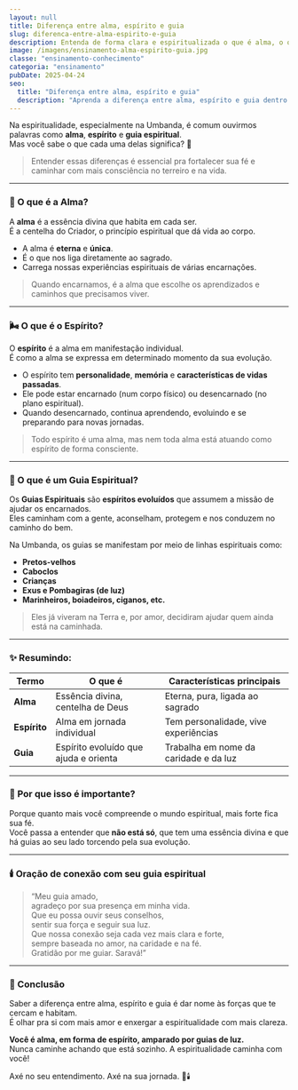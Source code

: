 ```yaml
---
layout: null
title: Diferença entre alma, espírito e guia
slug: diferenca-entre-alma-espirito-e-guia
description: Entenda de forma clara e espiritualizada o que é alma, o que é espírito e o que são os guias na Umbanda.
image: /imagens/ensinamento-alma-espirito-guia.jpg
classe: "ensinamento-conhecimento"
categoria: "ensinamento"
pubDate: 2025-04-24
seo:
  title: "Diferença entre alma, espírito e guia"
  description: "Aprenda a diferença entre alma, espírito e guia dentro da visão espiritual da Umbanda. Conhecimento que fortalece sua fé e conexão com o sagrado."
---
```

Na espiritualidade, especialmente na Umbanda, é comum ouvirmos palavras como **alma**, **espírito** e **guia espiritual**.  
Mas você sabe o que cada uma delas significa? 🌟

> Entender essas diferenças é essencial pra fortalecer sua fé e caminhar com mais consciência no terreiro e na vida.

---

### 💠 O que é a Alma?

A **alma** é a essência divina que habita em cada ser.  
É a centelha do Criador, o princípio espiritual que dá vida ao corpo.  

- A alma é **eterna** e **única**.  
- É o que nos liga diretamente ao sagrado.  
- Carrega nossas experiências espirituais de várias encarnações.

> Quando encarnamos, é a alma que escolhe os aprendizados e caminhos que precisamos viver.

---

### 🌬️ O que é o Espírito?

O **espírito** é a alma em manifestação individual.  
É como a alma se expressa em determinado momento da sua evolução.

- O espírito tem **personalidade**, **memória** e **características de vidas passadas**.  
- Ele pode estar encarnado (num corpo físico) ou desencarnado (no plano espiritual).  
- Quando desencarnado, continua aprendendo, evoluindo e se preparando para novas jornadas.

> Todo espírito é uma alma, mas nem toda alma está atuando como espírito de forma consciente.

---

### 🌟 O que é um Guia Espiritual?

Os **Guias Espirituais** são **espíritos evoluídos** que assumem a missão de ajudar os encarnados.  
Eles caminham com a gente, aconselham, protegem e nos conduzem no caminho do bem.

Na Umbanda, os guias se manifestam por meio de linhas espirituais como:

- **Pretos-velhos**  
- **Caboclos**  
- **Crianças**  
- **Exus e Pombagiras (de luz)**  
- **Marinheiros, boiadeiros, ciganos, etc.**

> Eles já viveram na Terra e, por amor, decidiram ajudar quem ainda está na caminhada.

---

### ✨ Resumindo:

| Termo       | O que é                                      | Características principais                       |
|-------------|----------------------------------------------|--------------------------------------------------|
| **Alma**    | Essência divina, centelha de Deus            | Eterna, pura, ligada ao sagrado                  |
| **Espírito**| Alma em jornada individual                   | Tem personalidade, vive experiências             |
| **Guia**    | Espírito evoluído que ajuda e orienta        | Trabalha em nome da caridade e da luz            |

---

### 🙏 Por que isso é importante?

Porque quanto mais você compreende o mundo espiritual, mais forte fica sua fé.  
Você passa a entender que **não está só**, que tem uma essência divina e que há guias ao seu lado torcendo pela sua evolução.

---

### 🕯️ Oração de conexão com seu guia espiritual

> “Meu guia amado,  
> agradeço por sua presença em minha vida.  
> Que eu possa ouvir seus conselhos,  
> sentir sua força e seguir sua luz.  
> Que nossa conexão seja cada vez mais clara e forte,  
> sempre baseada no amor, na caridade e na fé.  
> Gratidão por me guiar. Saravá!”

---

### 💬 Conclusão

Saber a diferença entre alma, espírito e guia é dar nome às forças que te cercam e habitam.  
É olhar pra si com mais amor e enxergar a espiritualidade com mais clareza.

**Você é alma, em forma de espírito, amparado por guias de luz.**  
Nunca caminhe achando que está sozinho. A espiritualidade caminha com você!

Axé no seu entendimento. Axé na sua jornada. 🌟🕯️
